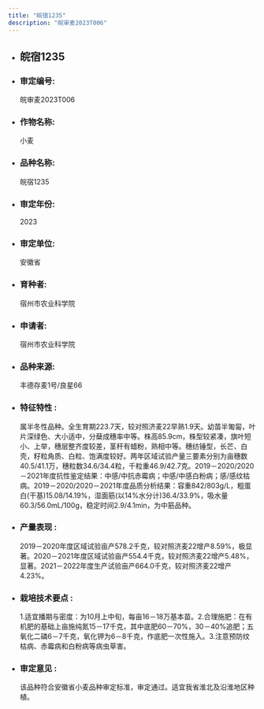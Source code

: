 ```yaml
---
title: "皖宿1235"
description: "皖审麦2023T006"
---
```

* ## 皖宿1235
* ###  审定编号:  
   皖审麦2023T006

*  ### 作物名称:  
   小麦

*   ###  品种名称: 
    皖宿1235

*   ### 审定年份: 
    2023

*   ### 审定单位:  
    安徽省

*   ### 育种者:  
    宿州市农业科学院

*   ### 申请者:  
    宿州市农业科学院

*   ### 品种来源:  
    丰德存麦1号/良星66

*   ### 特征特性 : 
    属半冬性品种。全生育期223.7天，较对照济麦22早熟1.9天。幼苗半匍匐，叶片深绿色、大小适中，分蘖成穗率中等。株高85.9cm，株型较紧凑，旗叶短小、上举，穗层整齐度较差，茎秆有蜡粉，熟相中等。穗纺锤型，长芒、白壳，籽粒角质、白粒、饱满度较好。两年区域试验产量三要素分别为亩穗数40.5/41.1万，穗粒数34.6/34.4粒，千粒重46.9/42.7克。2019－2020/2020－2021年度抗性鉴定结果：中感/中抗赤霉病；中感/中感白粉病；感/感纹枯病。2019－2020/2020－2021年度品质分析结果：容重842/803g/L，粗蛋白(干基)15.08/14.19%，湿面筋(以14%水分计)36.4/33.9%，吸水量60.3/56.0mL/100g，稳定时间2.9/4.1min，为中筋品种。

*   ### 产量表现 : 
    2019－2020年度区域试验亩产578.2千克，较对照济麦22增产8.59%，极显著。2020－2021年度区域试验亩产554.4千克，较对照济麦22增产5.48%，显著。2021－2022年度生产试验亩产664.0千克，较对照济麦22增产4.23%。

*   ### 栽培技术要点 : 
    1.适宜播期与密度：为10月上中旬，每亩16－18万基本苗。2.合理施肥：在有机肥的基础上亩施纯氮15－17千克，其中底肥60－70%，30－40%追肥；五氧化二磷6－7千克，氧化钾为6－8千克，作底肥一次性施入。3.注意预防纹枯病、赤霉病和白粉病等病虫草害。

*   ### 审定意见 : 
    该品种符合安徽省小麦品种审定标准，审定通过。适宜我省淮北及沿淮地区种植。
